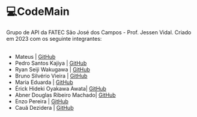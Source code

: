 <h1>💻CodeMain</h1>
Grupo de API da FATEC São José dos Campos - Prof. Jessen Vidal. Criado em 2023 com os seguinte integrantes:
<br></br>
<ul>
  <li>Mateus | <a href = https://github.com/mafemad>GitHub</a></li>
  <li>Pedro Santos Kajiya | <a href = https://github.com/kajiyap>GitHub</a></li>
  <li>Ryan Seiji Wakugawa | <a href = https://github.com/ryan-wakugawa>GitHub</a></li>
  <li>Bruno Silvério Vieira | <a href = https://github.com/BrunoVieira003>GitHub</a></li>
  <li>Maria Eduarda | <a href = https://github.com/ryan-wakugawa>GitHub</a></li>
  <li>Érick Hideki Oyakawa Awata| <a href = https://github.com/erickhoawata>GitHub</a></li>
  <li>Abner Douglas Ribeiro Machado| <a href = https://github.com/ryan-wakugawa>GitHub</a></li>
  <li>Enzo Pereira | <a href = https://github.com/Enzopereira01>GitHub</a></li>
  <li>Cauã Dezidera | <a href = https://github.com/CauaDezidera>GitHub</a></li>
